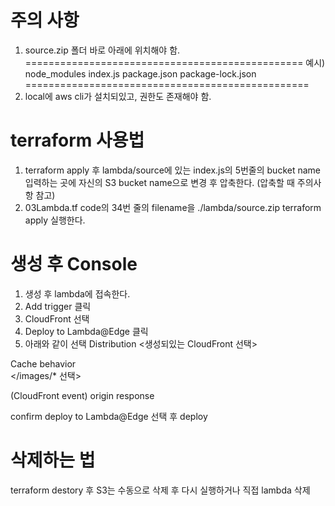 # 주의 사항 #
1. source.zip 폴더 바로 아래에 위치해야 함.
================================================
예시) 
node_modules
index.js
package.json
package-lock.json
=================================================
2. local에 aws cli가 설치되있고, 권한도 존재해야 함.

# terraform 사용법 #
1. terraform apply 후 lambda/source에 있는 index.js의 5번줄의 bucket name 입력하는 곳에 자신의 S3 bucket name으로 변경 후 압축한다. (압축할 때 주의사항 참고)
2. 03Lambda.tf code의 34번 줄의 filename을 ./lambda/source.zip terraform apply 실행한다.

# 생성 후 Console #
1. 생성 후 lambda에 접속한다.
2. Add trigger 클릭
3. CloudFront 선택
4. Deploy to Lambda@Edge 클릭
5. 아래와 같이 선택 
Distribution
<생성되있는 CloudFront 선택>

Cache behavior  
</images/* 선택>

(CloudFront event) 
origin response

confirm deploy to Lambda@Edge 선택 후 deploy

# 삭제하는 법 #
terraform destory 후 S3는 수동으로 삭제 후 다시 실행하거나 직접 lambda 삭제